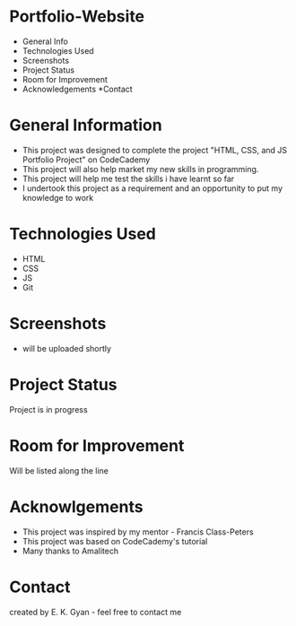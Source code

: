 # Portfolio-Website
* General Info
* Technologies Used
* Screenshots
* Project Status
* Room for Improvement
* Acknowledgements
*Contact

# General Information
* This project was designed to complete the project "HTML, CSS, and JS Portfolio Project" on CodeCademy
* This project will also help market my new skills in programming.
* This project will help me test the skills i have learnt so far
* I undertook this project as a requirement and an opportunity to put my knowledge to work

# Technologies Used
* HTML
* CSS
* JS
* Git

# Screenshots 
* will be uploaded shortly

# Project Status
Project is in progress

# Room for Improvement
Will be listed along the line

# Acknowlgements
* This project was inspired by my mentor - Francis Class-Peters
* This project was based on CodeCademy's tutorial
* Many thanks to Amalitech 

# Contact
created by E. K. Gyan - feel free to contact me

